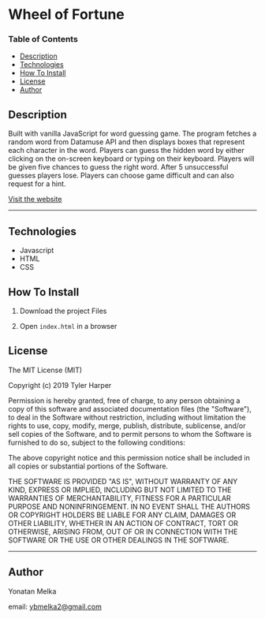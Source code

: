 # Wheel of Fortune

### Table of Contents

- [Description](#Description)
- [Technologies](#Technologies)
- [How To Install](#How-To-Install)
- [License](#License)
- [Author](#Author)

## Description

Built with vanilla JavaScript for word guessing game. The program fetches a random word from Datamuse API and then displays boxes that represent each character in the word. Players can guess the hidden word by either clicking on the on-screen keyboard or typing on their keyboard. Players will be given five chances to guess the right word. After 5 unsuccessful guesses players lose. Players can choose game difficult and can also request for a hint.

[Visit the website](https://wheel-of-forture.netlify.com/)

---

## Technologies

- Javascript
- HTML
- CSS

## How To Install

1. Download the project Files

2. Open `index.html` in a browser

## License

The MIT License (MIT)

Copyright (c) 2019 Tyler Harper

Permission is hereby granted, free of charge, to any person obtaining a copy of this software and associated documentation files (the "Software"), to deal in the Software without restriction, including without limitation the rights to use, copy, modify, merge, publish, distribute, sublicense, and/or sell copies of the Software, and to permit persons to whom the Software is furnished to do so, subject to the following conditions:

The above copyright notice and this permission notice shall be included in all copies or substantial portions of the Software.

THE SOFTWARE IS PROVIDED "AS IS", WITHOUT WARRANTY OF ANY KIND, EXPRESS OR IMPLIED, INCLUDING BUT NOT LIMITED TO THE WARRANTIES OF MERCHANTABILITY, FITNESS FOR A PARTICULAR PURPOSE AND NONINFRINGEMENT. IN NO EVENT SHALL THE AUTHORS OR COPYRIGHT HOLDERS BE LIABLE FOR ANY CLAIM, DAMAGES OR OTHER LIABILITY, WHETHER IN AN ACTION OF CONTRACT, TORT OR OTHERWISE, ARISING FROM, OUT OF OR IN CONNECTION WITH THE SOFTWARE OR THE USE OR OTHER DEALINGS IN THE SOFTWARE.

---

## Author

Yonatan Melka

email: [ybmelka2@gmail.com](mailto:ybmelka2@gmail.com)
